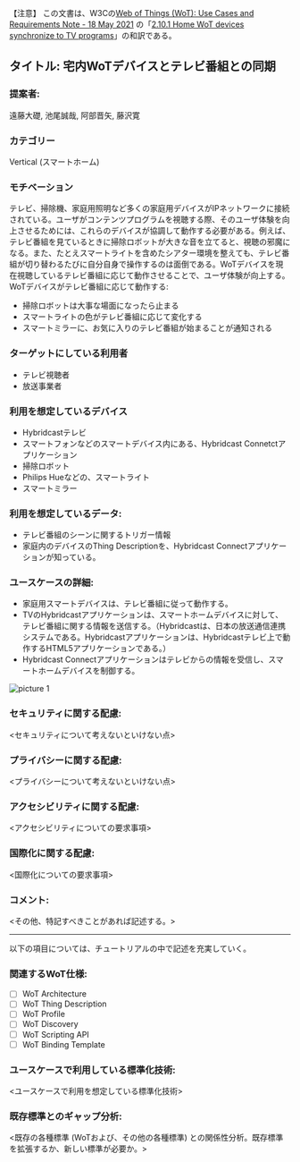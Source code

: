 【注意】 この文書は、W3Cの[Web of Things (WoT): Use Cases and Requirements Note - 18 May 2021](https://www.w3.org/TR/wot-usecases/) の「[2.10.1 Home WoT devices synchronize to TV programs](https://www.w3.org/TR/wot-usecases/#nhk-device-tv-sync)」の和訳である。

## タイトル: 宅内WoTデバイスとテレビ番組との同期

### 提案者: 

遠藤大礎, 池尾誠哉, 阿部晋矢, 藤沢寛

### カテゴリー

Vertical (スマートホーム)

### モチベーション

テレビ、掃除機、家庭用照明など多くの家庭用デバイスがIPネットワークに接続されている。ユーザがコンテンツプログラムを視聴する際、そのユーザ体験を向上させるためには、これらのデバイスが協調して動作する必要がある。例えば、テレビ番組を見ているときに掃除ロボットが大きな音を立てると、視聴の邪魔になる。また、たとえスマートライトを含めたシアター環境を整えても、テレビ番組が切り替わるたびに自分自身で操作するのは面倒である。WoTデバイスを現在視聴しているテレビ番組に応じて動作させることで、ユーザ体験が向上する。
WoTデバイスがテレビ番組に応じて動作する:
* 掃除ロボットは大事な場面になったら止まる
* スマートライトの色がテレビ番組に応じて変化する
* スマートミラーに、お気に入りのテレビ番組が始まることが通知される

### ターゲットにしている利用者

* テレビ視聴者
* 放送事業者

### 利用を想定しているデバイス

* Hybridcastテレビ
* スマートフォンなどのスマートデバイス内にある、Hybridcast Connetctアプリケーション
* 掃除ロボット
* Philips Hueなどの、スマートライト
* スマートミラー

### 利用を想定しているデータ:

* テレビ番組のシーンに関するトリガー情報
* 家庭内のデバイスのThing Descriptionを、Hybridcast Connectアプリケーションが知っている。

### ユースケースの詳細:

* 家庭用スマートデバイスは、テレビ番組に従って動作する。
* TVのHybridcastアプリケーションは、スマートホームデバイスに対して、テレビ番組に関する情報を送信する。（Hybridcastは、日本の放送通信連携システムである。Hybridcastアプリケーションは、Hybridcastテレビ上で動作するHTML5アプリケーションである。）
* Hybridcast Connectアプリケーションはテレビからの情報を受信し、スマートホームデバイスを制御する。

![picture 1](image/scenario_nhk.png)

### セキュリティに関する配慮:

<セキュリティについて考えないといけない点>

### プライバシーに関する配慮:

<プライバシーについて考えないといけない点>

### アクセシビリティに関する配慮:

<アクセシビリティについての要求事項>

### 国際化に関する配慮:

<国際化についての要求事項>

### コメント:

<その他、特記すべきことがあれば記述する。>

----
以下の項目については、チュートリアルの中で記述を充実していく。

### 関連するWoT仕様:
* [ ] WoT Architecture
* [ ] WoT Thing Description
* [ ] WoT Profile
* [ ] WoT Discovery
* [ ] WoT Scripting API
* [ ] WoT Binding Template

### ユースケースで利用している標準化技術:

<ユースケースで利用を想定している標準化技術>

### 既存標準とのギャップ分析:

<既存の各種標準 (WoTおよび、その他の各種標準) との関係性分析。既存標準を拡張するか、新しい標準が必要か。>


